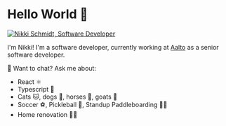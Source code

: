 # Hello World 👋

[![Nikki Schmidt, Software Developer](https://i.imgur.com/qOtuLcY.png)](http://nsylv.github.io/)

I'm Nikki!  I'm a software developer, currently working at [Aalto](https://aalto.com/) as a senior software developer.

💬  Want to chat?  Ask me about:
* React ⚛️
* Typescript 🙌
* Cats :cat:, dogs :dog:, horses :horse:, goats :goat:
* Soccer ⚽️, Pickleball 🏓, Standup Paddleboarding 🏄‍♀️
* Home renovation 👷‍♀️


<!--
**nsylv/nsylv** is a ✨ _special_ ✨ repository because its `README.md` (this file) appears on your GitHub profile.

Here are some ideas to get you started:

- 🔭 I’m currently working on ...
- 🌱 I’m currently learning ...
- 👯 I’m looking to collaborate on ...
- 🤔 I’m looking for help with ...
- 💬 Ask me about ...
- 📫 How to reach me: ...
- 😄 Pronouns: ...
- ⚡ Fun fact: ...
-->
